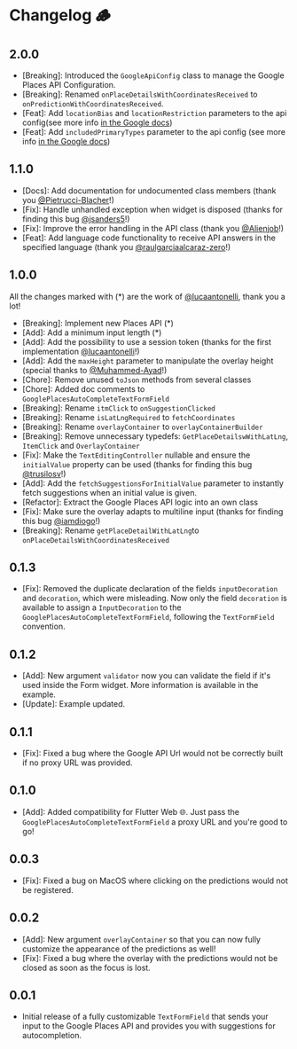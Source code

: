 # Changelog 🪵

## 2.0.0

* [Breaking]: Introduced the `GoogleApiConfig` class to manage the Google Places API Configuration.
* [Breaking]: Renamed `onPlaceDetailsWithCoordinatesReceived` to `onPredictionWithCoordinatesReceived`.
* [Feat]: Add `locationBias` and `locationRestriction` parameters to the api config(see more info [in the Google docs](https://developers.google.com/maps/documentation/places/web-service/place-autocomplete#location-bias-restriction))
* [Feat]: Add `includedPrimaryTypes` parameter to the api config (see more info [in the Google docs](https://developers.google.com/maps/documentation/places/web-service/place-autocomplete#includedPrimaryTypes))

## 1.1.0

* [Docs]: Add documentation for undocumented class members (thank you [@Pietrucci-Blacher](https://github.com/Pietrucci-Blacher)!)
* [Fix]: Handle unhandled exception when widget is disposed (thanks for finding this bug [@jsanders5](https://github.com/jsanders5)!)
* [Fix]: Improve the error handling in the API class (thank you [@Alienjob](https://github.com/Alienjob)!)
* [Feat]: Add language code functionality to receive API answers in the specified language (thank you [@raulgarciaalcaraz-zero](https://github.com/raulgarciaalcaraz-zero)!)

## 1.0.0

All the changes marked with (*) are the work of [@lucaantonelli](https://github.com/lucaantonelli), thank you a lot!

* [Breaking]: Implement new Places API (*)
* [Add]: Add a minimum input length (*)
* [Add]: Add the possibility to use a session token (thanks for the first implementation [@lucaantonelli](https://github.com/lucaantonelli)!)
* [Add]: Add the `maxHeight` parameter to manipulate the overlay height (special thanks to [@Muhammed-Ayad](https://github.com/Muhammed-Ayad)!)
* [Chore]: Remove unused `toJson` methods from several classes
* [Chore]: Added doc comments to `GooglePlacesAutoCompleteTextFormField`
* [Breaking]: Rename `itmClick` to `onSuggestionClicked`
* [Breaking]: Rename `isLatLngRequired` to `fetchCoordinates`
* [Breaking]: Rename `overlayContainer` to `overlayContainerBuilder`
* [Breaking]: Remove unnecessary typedefs: `GetPlaceDetailswWithLatLng`, `ItemClick` and `OverlayContainer`
* [Fix]: Make the `TextEditingController` nullable and ensure the `initialValue` property can be used (thanks for finding this bug [@trusilosv](https://github.com/trusilosv)!)
* [Add]: Add the `fetchSuggestionsForInitialValue` parameter to instantly fetch suggestions when an initial value is given.
* [Refactor]: Extract the Google Places API logic into an own class
* [Fix]: Make sure the overlay adapts to multiline input (thanks for finding this bug [@iamdiogo](https://github.com/iamdiogo)!)
* [Breaking]: Rename `getPlaceDetailWithLatLng`to `onPlaceDetailsWithCoordinatesReceived`

## 0.1.3

* [Fix]: Removed the duplicate declaration of the fields `inputDecoration` and `decoration`, which were misleading. Now only the field `decoration` is available to assign a `InputDecoration`  to the `GooglePlacesAutoCompleteTextFormField`, following the `TextFormField` convention.

## 0.1.2

* [Add]: New argument `validator` now you can validate the field if it's used inside the Form widget. More information is available in the example.
* [Update]: Example updated.

## 0.1.1

* [Fix]: Fixed a bug where the Google API Url would not be correctly built if no proxy URL was provided.

## 0.1.0

* [Add]: Added compatibility for Flutter Web 🌐. Just pass the `GooglePlacesAutoCompleteTextFormField` a proxy URL and you're good to go!

## 0.0.3

* [Fix]: Fixed a bug on MacOS where clicking on the predictions would not be registered.

## 0.0.2

* [Add]: New argument `overlayContainer` so that you can now fully customize the appearance of the predictions as well!
* [Fix]: Fixed a bug where the overlay with the predictions would not be closed as soon as the focus is lost.

## 0.0.1

* Initial release of a fully customizable `TextFormField` that sends your input to the Google Places API and provides you with suggestions for autocompletion.
